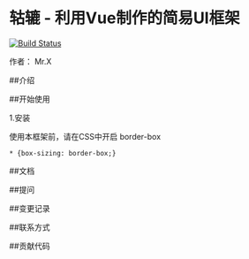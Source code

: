 # 轱辘 - 利用Vue制作的简易UI框架

[![Build Status](https://www.travis-ci.org/x397906946/gulu-demo.svg?branch=master)](https://www.travis-ci.org/x397906946/gulu-demo)

作者： Mr.X

##介绍

##开始使用

1.安装

使用本框架前，请在CSS中开启 border-box
```
* {box-sizing: border-box;}
```

##文档

##提问

##变更记录

##联系方式

##贡献代码
